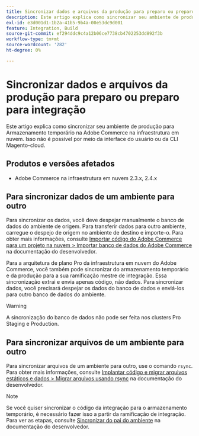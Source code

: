 ```yaml
---
title: Sincronizar dados e arquivos da produção para preparo ou preparo para integração
description: Este artigo explica como sincronizar seu ambiente de produção para Armazenamento temporário na Adobe Commerce na infraestrutura em nuvem. Isso não é possível.
exl-id: e3d001d1-1b2a-41b5-9b4a-00e53dc9d001
feature: Integration, Build
source-git-commit: ef294ddc9c4a12b06ce7738cb4702253dd892f3b
workflow-type: tm+mt
source-wordcount: '282'
ht-degree: 0%

---
```


# Sincronizar dados e arquivos da produção para preparo ou preparo para integração

Este artigo explica como sincronizar seu ambiente de produção para Armazenamento temporário na Adobe Commerce na infraestrutura em nuvem. Isso não é possível por meio da interface do usuário ou da CLI Magento-cloud.

## Produtos e versões afetados

* Adobe Commerce na infraestrutura em nuvem 2.3.x, 2.4.x

## Para sincronizar dados de um ambiente para outro

Para sincronizar os dados, você deve despejar manualmente o banco de dados do ambiente de origem. Para transferir dados para outro ambiente, carregue o despejo de origem no ambiente de destino e importe-o. Para obter mais informações, consulte [Importar código do Adobe Commerce para um projeto na nuvem > Importar banco de dados do Adobe Commerce](https://devdocs.magento.com/cloud/setup/first-time-setup-import-import.html) na documentação do desenvolvedor.

Para a arquitetura de plano Pro da infraestrutura em nuvem do Adobe Commerce, você também pode sincronizar do armazenamento temporário e da produção para a sua ramificação mestre de integração. Essa sincronização extrai e envia apenas código, não dados. Para sincronizar dados, você precisará despejar os dados do banco de dados e enviá-los para outro banco de dados do ambiente.

>[!WARNING]
>
>A sincronização do banco de dados não pode ser feita nos clusters Pro Staging e Production.

## Para sincronizar arquivos de um ambiente para outro

Para sincronizar arquivos de um ambiente para outro, use o comando `rsync`. Para obter mais informações, consulte [Implantar código e migrar arquivos estáticos e dados > Migrar arquivos usando rsync](https://devdocs.magento.com/cloud/live/stage-prod-migrate.html#migrate-files-using-rsync) na documentação do desenvolvedor.

>[!NOTE]
>
>Se você quiser sincronizar o código da integração para o armazenamento temporário, é necessário fazer isso a partir da ramificação de integração. Para ver as etapas, consulte [Sincronizar do pai do ambiente](/docs/commerce-cloud-service/user-guide/project/console-branches.html#sync-an-environment) na documentação do desenvolvedor.
